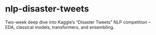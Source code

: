 # nlp-disaster-tweets
 Two-week deep dive into Kaggle’s “Disaster Tweets” NLP competition – EDA, classical models, transformers, and ensembling.
